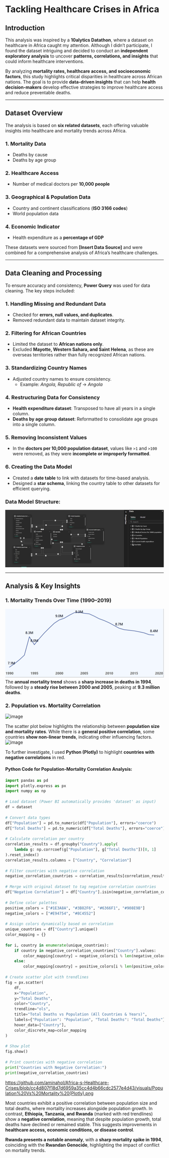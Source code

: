 # Tackling Healthcare Crises in Africa

## Introduction  
This analysis was inspired by a **10alytics Datathon**, where a dataset on healthcare in Africa caught my attention. Although I didn’t participate, I found the dataset intriguing and decided to conduct an **independent exploratory analysis** to uncover **patterns, correlations, and insights** that could inform healthcare interventions.  

By analyzing **mortality rates, healthcare access, and socioeconomic factors**, this study highlights critical disparities in healthcare across African nations. The goal is to provide **data-driven insights** that can help **health decision-makers** develop effective strategies to improve healthcare access and reduce preventable deaths.  

---

## Dataset Overview  
The analysis is based on **six related datasets**, each offering valuable insights into healthcare and mortality trends across Africa.  

### 1. Mortality Data  
- Deaths by cause  
- Deaths by age group  

### 2. Healthcare Access  
- Number of medical doctors per **10,000 people**  

### 3. Geographical & Population Data  
- Country and continent classifications (**ISO 3166 codes**)  
- World population data  

### 4. Economic Indicator  
- Health expenditure as a **percentage of GDP**  

These datasets were sourced from **[Insert Data Source]** and were combined for a comprehensive analysis of Africa’s healthcare challenges.  

---

## Data Cleaning and Processing  
To ensure accuracy and consistency, **Power Query** was used for data cleaning. The key steps included:  

### 1. Handling Missing and Redundant Data  
- Checked for **errors, null values, and duplicates**.  
- Removed redundant data to maintain dataset integrity.  

### 2. Filtering for African Countries  
- Limited the dataset to **African nations only**.  
- Excluded **Mayotte, Western Sahara, and Saint Helena**, as these are overseas territories rather than fully recognized African nations.  

### 3. Standardizing Country Names  
- Adjusted country names to ensure consistency.  
  - Example: *Angola, Republic of* → *Angola*  

### 4. Restructuring Data for Consistency  
- **Health expenditure dataset**: Transposed to have all years in a single column.  
- **Deaths by age group dataset**: Reformatted to consolidate age groups into a single column.  

### 5. Removing Inconsistent Values  
- In the **doctors per 10,000 population dataset**, values like `>1` and `>100` were removed, as they were **incomplete or improperly formatted**.  

### 6. Creating the Data Model  
- Created a **date table** to link with datasets for time-based analysis.  
- Designed a **star schema**, linking the country table to other datasets for efficient querying.  

### Data Model Structure:  
![Data Model](https://github.com/aminahol/Africa-s-Healthcare-Crises/blob/26c5dc2c257b6d3220f6292e7e620f7425a9651f/visuals/Health%20Crises%20Data%20Model.png)

---

## Analysis & Key Insights  

### 1. Mortality Trends Over Time (1990–2019)  
![Data Model](https://github.com/aminahol/Africa-s-Healthcare-Crises/blob/main/visuals/HC%20Annual%20Trends.png?raw=true)
The **annual mortality trend** shows a **sharp increase in deaths in 1994**, followed by a **steady rise between 2000 and 2005**, peaking at **9.3 million deaths**.  

### 2. Population vs. Mortality Correlation  
![image](https://github.com/user-attachments/assets/41152057-c8f9-4690-a6e8-f5e2d3778b4f)


The scatter plot below highlights the relationship between **population size and mortality rates**. While there is a **general positive correlation**, some countries **show non-linear trends**, indicating other influencing factors.  
![image](https://github.com/user-attachments/assets/926c404e-5c56-4e96-97e0-31551c6229ed)


To further investigate, I used **Python (Plotly)** to highlight **countries with negative correlations** in red.  

#### Python Code for Population-Mortality Correlation Analysis:  

```python
import pandas as pd
import plotly.express as px
import numpy as np

# Load dataset (Power BI automatically provides 'dataset' as input)
df = dataset

# Convert data types
df["Population"] = pd.to_numeric(df["Population"], errors="coerce")
df["Total Deaths"] = pd.to_numeric(df["Total Deaths"], errors="coerce")

# Calculate correlation per country
correlation_results = df.groupby("Country").apply(
    lambda g: np.corrcoef(g["Population"], g["Total Deaths"])[0, 1]
).reset_index()
correlation_results.columns = ["Country", "Correlation"]

# Filter countries with negative correlation
negative_correlation_countries = correlation_results[correlation_results["Correlation"] < 0]

# Merge with original dataset to tag negative correlation countries
df["Negative Correlation"] = df["Country"].isin(negative_correlation_countries["Country"])

# Define color palettes
positive_colors = ["#1E3A8A", "#3B82F6", "#6366F1", "#908E9B"]
negative_colors = ["#E94754", "#8C4552"]

# Assign colors dynamically based on correlation
unique_countries = df["Country"].unique()
color_mapping = {}

for i, country in enumerate(unique_countries):
    if country in negative_correlation_countries["Country"].values:
        color_mapping[country] = negative_colors[i % len(negative_colors)]
    else:
        color_mapping[country] = positive_colors[i % len(positive_colors)]

# Create scatter plot with trendlines
fig = px.scatter(
    df,
    x="Population",
    y="Total Deaths",
    color="Country",
    trendline="ols",
    title="Total Deaths vs Population (All Countries & Years)",
    labels={"Population": "Population", "Total Deaths": "Total Deaths"},
    hover_data=["Country"],
    color_discrete_map=color_mapping
)

# Show plot
fig.show()

# Print countries with negative correlation
print("Countries with Negative Correlation:")
print(negative_correlation_countries)
```
https://github.com/aminahol/Africa-s-Healthcare-Crises/blob/cc4d807f18d7d6959a35cc4d4b66cdc2577e4d43/visuals/Population%20Vs%20Mortality%20(Plotly).png

Most countries exhibit a positive correlation between population size and total deaths, where mortality increases alongside population growth. In contrast, **Ethiopia, Tanzania, and Rwanda** (marked with red trendlines) show a **negative correlation**, meaning that despite population growth, total deaths have declined or remained stable. This suggests improvements in **healthcare access, economic conditions, or disease control**.  

**Rwanda presents a notable anomaly**, with a **sharp mortality spike in 1994**, coinciding with the **Rwandan Genocide**, highlighting the impact of conflict on mortality trends.
